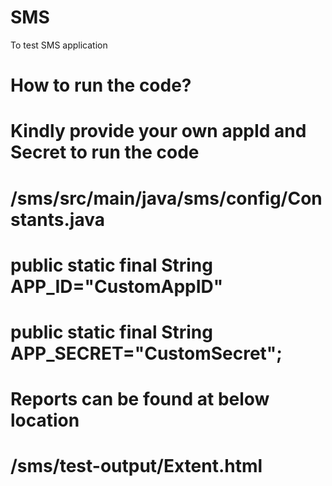 # SMS
To test SMS application

# How to run the code?

# Kindly provide your own appId and Secret to run the code
# /sms/src/main/java/sms/config/Constants.java
# public static final String APP_ID="CustomAppID"
# public static final String APP_SECRET="CustomSecret";

# Reports can be found at below location
# /sms/test-output/Extent.html
